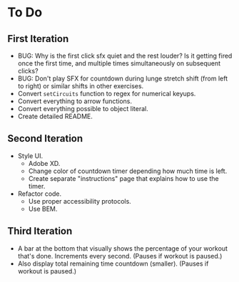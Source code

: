 # To Do


## First Iteration

- BUG: Why is the first click sfx quiet and the rest louder? Is it getting fired once the first time, and multiple times simultaneously on subsequent clicks?
- BUG: Don't play SFX for countdown during lunge stretch shift (from left to right) or similar shifts in other exercises.
- Convert `setCircuits` function to regex for numerical keyups.
- Convert everything to arrow functions.
- Convert everything possible to object literal.
- Create detailed README.


## Second Iteration

- Style UI.
  - Adobe XD.
  - Change color of countdown timer depending how much time is left.
  - Create separate "instructions" page that explains how to use the timer.
- Refactor code.
  - Use proper accessibility protocols.
  - Use BEM.


## Third Iteration

- A bar at the bottom that visually shows the percentage of your workout that's done. Increments every second.  (Pauses if workout is paused.)
- Also display total remaining time countdown (smaller).  (Pauses if workout is paused.)